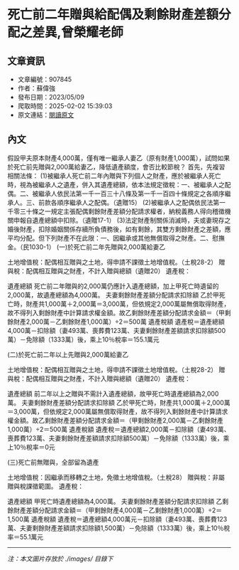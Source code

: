# 死亡前二年贈與給配偶及剩餘財產差額分配之差異,曾榮耀老師

## 文章資訊
- 文章編號：907845
- 作者：蘇偉強
- 發布日期：2023/05/09
- 爬取時間：2025-02-02 15:39:03
- 原文連結：[閱讀原文](https://real-estate.get.com.tw/Columns/detail.aspx?no=907845)

## 內文
假設甲夫原本財產4,000萬，僅有唯一繼承人妻乙（原有財產1,000萬），試問如果於死亡前先贈與2,000萬給妻乙，降低遺產額度，會否比較節稅？
首先，先複習相關法條：
 (1)被繼承人死亡前二年內贈與下列個人之財產，應於被繼承人死亡時，視為被繼承人之遺產，併入其遺產總額，依本法規定徵稅：一、被繼承人之配偶。二、被繼承人依民法第一千一百三十八條及第一千一百四十條規定之各順序繼承人。三、前款各順序繼承人之配偶。（遺贈15）
 (2)被繼承人之配偶依民法第一千零三十條之一規定主張配偶剩餘財產差額分配請求權者，納稅義務人得向稽徵機關申報自遺產總額中扣除。（遺贈17-1）
 (3)法定財產制關係消滅時，夫或妻現存之婚後財產，扣除婚姻關係存續所負債務後，如有剩餘，其雙方剩餘財產之差額，應平均分配。但下列財產不在此限：一、因繼承或其他無償取得之財產。二、慰撫金。（民1030-1）
(一)於死亡前二年先贈與2,000萬給妻乙

土地增值稅：配偶相互贈與之土地，得申請不課徵土地增值稅。（土稅28-2）
贈與稅：配偶相互贈與之財產，不計入贈與總額（遺贈20）
遺產稅：
     
遺產總額 死亡前二年贈與的2,000萬仍應計入遺產總額，加上甲死亡時遺留的2,000萬，故遺產總額為4,000萬。
夫妻剩餘財產差額分配請求扣除額 乙於甲死亡時，財產共1,000萬＋2,000萬＝3,000萬，但依規定2,000萬屬無償取得財產，故不得列入剩餘財產中計算請求權金額。故乙剩餘財產差額分配請求金額＝（甲剩餘財產2,000萬－乙剩餘財產1,000萬）÷2＝500萬
遺產稅額 遺產稅＝遺產總額4,000萬－扣除額（妻493萬、喪葬費123萬、夫妻剩餘財產差額請求扣除額500萬）－免除額（1333萬）後，乘上10％稅率＝155.1萬元



 (二)於死亡前二年以上先贈與2,000萬給妻乙

土地增值稅：配偶相互贈與之土地，得申請不課徵土地增值稅。（土稅28-2）
贈與稅：配偶相互贈與之財產，不計入贈與總額（遺贈20）
遺產稅：
         
遺產總額 前二年以上之贈與不需計入遺產總額，故甲死亡時遺產總額為2,000萬。
夫妻剩餘財產差額分配請求扣除額 乙於甲死亡時，財產共1,000萬＋2,000萬＝3,000萬，但依規定2,000萬屬無償取得財產，故不得列入剩餘財產中計算請求權金額。故乙剩餘財產差額分配請求金額＝（甲剩餘財產2,000萬－乙剩餘財產1,000萬）÷2＝500萬
遺產稅額 遺產稅＝遺產總額2,000萬－扣除額（妻493萬、喪葬費123萬、夫妻剩餘財產差額請求扣除額500萬）－免除額（1333萬）後，乘上10％稅率＝0元



 (三)死亡前無贈與，全部留為遺產

土地增值稅：因繼承而移轉之土地，免徵土地增值稅。（土稅28）
贈與稅：非屬贈與稅課徵範圍。
遺產稅：
             
遺產總額 甲死亡時遺產總額為4,000萬。
夫妻剩餘財產差額分配請求扣除額 乙剩餘財產差額分配請求金額＝（甲剩餘財產4,000萬－乙剩餘財產1,000萬）÷2＝1,500萬
遺產稅額 遺產稅＝遺產總額4,000萬元－扣除額（妻493萬、喪葬費123萬、夫妻剩餘財產差額請求扣除額1,500萬）－免除額（1333萬）後，乘上10％稅率＝55.1萬元

---
*注：本文圖片存放於 ./images/ 目錄下*
